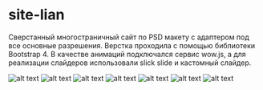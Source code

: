 # site-lian
Сверстанный многостраничный сайт по PSD макету с адаптером под все основные разрешения. 
Верстка проходила с помощью библиотеки Bootstrap 4. В качестве анимаций подключался сервис wow.js, а для реализации слайдеров использовали slick slide и кастомный слайдер.

![alt text](https://github.com/szharkov88/site-lian/blob/main/Layout/01_home.png)
![alt text](https://github.com/szharkov88/site-lian/blob/main/Layout/02_about.png)
![alt text](https://github.com/szharkov88/site-lian/blob/main/Layout/03_portfolio.png)
![alt text](https://github.com/szharkov88/site-lian/blob/main/Layout/04_portfolio_details.png)
![alt text](https://github.com/szharkov88/site-lian/blob/main/Layout/05_blog.png)
![alt text](https://github.com/szharkov88/site-lian/blob/main/Layout/06_single_post.png)
![alt text](https://github.com/szharkov88/site-lian/blob/main/Layout/07_contact.png)
